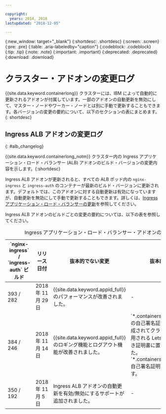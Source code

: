 ```yaml
---

copyright:
  years: 2014, 2018
lastupdated: "2018-12-05"

---
```


{:new_window: target="_blank"}
{:shortdesc: .shortdesc}
{:screen: .screen}
{:pre: .pre}
{:table: .aria-labeledby="caption"}
{:codeblock: .codeblock}
{:tip: .tip}
{:note: .note}
{:important: .important}
{:deprecated: .deprecated}
{:download: .download}


# クラスター・アドオンの変更ログ

{{site.data.keyword.containerlong}} クラスターには、IBM によって自動的に更新されるアドオンが付属しています。一部のアドオンの自動更新を無効にして、マスター・ノードやワーカー・ノードとは別に手動で更新することもできます。各バージョンの変更の要約について、以下のセクションの表にまとめます。
{: shortdesc}

## Ingress ALB アドオンの変更ログ
{: #alb_changelog}

{{site.data.keyword.containerlong_notm}} クラスター内の Ingress アプリケーション・ロード・バランサー (ALB) アドオンのビルド・バージョンの変更内容を示します。{:shortdesc}

Ingress ALB アドオンが更新されると、すべての ALB ポッド内の `nginx-ingress` と `ingress-auth` のコンテナーが最新のビルド・バージョンに更新されます。デフォルトでは、このアドオンに対する自動更新は有効になっていますが、自動更新を無効にして手動で更新することもできます。詳しくは、[Ingress アプリケーション・ロード・バランサーの更新](cs_cluster_update.html#alb)を参照してください。

Ingress ALB アドオンのビルドごとの変更の要約については、以下の表を参照してください。

<table summary="Ingress アプリケーション・ロード・バランサー・アドオンのビルドの変更の概要">
<caption>Ingress アプリケーション・ロード・バランサー・アドオンの変更ログ</caption>
<thead>
<tr>
<th>`nginx-ingress` / `ingress-auth` ビルド</th>
<th>リリース日付</th>
<th>抜本的でない変更</th>
<th>抜本的な変更</th>
</tr>
</thead>
<tbody>
<tr>
<td>393 / 282</td>
<td>2018 年 11 月 29 日</td>
<td>{{site.data.keyword.appid_full}} のパフォーマンスが改善されました。</td>
<td>-</td>
</tr>
<tr>
<td>384 / 246</td>
<td>2018 年 11 月 14 日</td>
<td>{{site.data.keyword.appid_full}} のロギング機能とログアウト機能が改善されました。</td>
<td> `*.containers.mybluemix.net` の自己署名証明書が、自動生成されてクラスターで自動使用される LetsEncrypt 署名付き証明書に置き換えられました。 `*.containers.mybluemix.net` 自己署名証明書は削除されます。</td>
</tr>
<tr>
<td>350 / 192</td>
<td>2018 年 11 月 5 日</td>
<td>Ingress ALB アドオンの自動更新を有効/無効にするサポートが追加されました。</td>
<td>-</td>
</tr>
</tbody>
</table>

